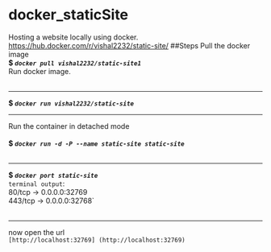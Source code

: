 # docker_staticSite
Hosting a website locally using docker.<br>https://hub.docker.com/r/vishal2232/static-site/
##Steps
Pull the docker image<br>
**$ _`docker pull vishal2232/static-site1`_**<br>Run docker image.<br><br> 
***
**$ _`docker run vishal2232/static-site`_** <br>
***
Run the container in detached mode<br><br> 
**$ _`docker run -d -P --name static-site static-site`_**</br><br> 
***
**$ _`docker port static-site`_**<br>
`terminal output`:<br>80/tcp -> 0.0.0.0:32769<br>
443/tcp -> 0.0.0.0:32768`<br><br>
***
 now open the url<br>`[http://localhost:32769] (http://localhost:32769)` <br>
